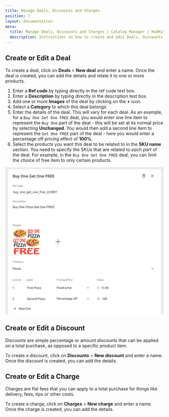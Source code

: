 ```yaml
---
title: Manage Deals, Discounts and Charges
position: 7
layout: documentation
meta:
  title: Manage Deals, Discounts and Charges | Catalog Manager | HubRise
  description: Instructions on how to create and edit Deals, Discounts and Charges in Catalog Manager. Synchronise catalogs between your EPOS and your apps.
---
```


## Create or Edit a Deal

To create a deal, click on **Deals** > **New deal** and enter a name.  Once the deal is created, you can add the details and relate it to one or more products.

1. Enter a **Ref code** by typing directly in the ref code text box.
2. Enter a **Description** by typing directly in the description text box.
3. Add one or more **Images** of the deal by clicking on the **+** icon.
4. Select a **Category** to which this deal belongs
5. Enter the details of the deal. This will vary for each deal. As an example, for a `Buy One Get One FREE` deal, you would enter one line item to represent the `Buy One` part of the deal - this will be set at its normal price by selecting **Unchanged**.  You would then add a second line item to represent the `Get One FREE` part of the deal - here you would enter a percentage off pricing effect of **100%**.
6. Select the products you want this deal to be related to in the **SKU name** section. You need to specify the SKUs that are related to _each part_ of the deal.  For example, in the `Buy One Get One FREE` deal, you can limit the choice of free item to only certain products.

![Catalog Manager Deal Details](../images/012-en-2x-deal-details.png)


## Create or Edit a Discount

Discounts are simple percentage or amount discounts that can be applied on a total purchase, as opposed to a specific product item.

To create a discount, click on **Discounts** > **New discount** and enter a name.  Once the discount is created, you can add the details.

## Create or Edit a Charge

Charges are flat fees that you can apply to a total purchase for things like delivery, fees, tips or other costs.

To create a charge, click on **Charges** > **New charge** and enter a name.  Once the charge is created, you can add the details.
